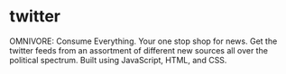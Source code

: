 # twitter
OMNIVORE: Consume Everything. Your one stop shop for news. Get the twitter feeds from an assortment of different new sources all over the political spectrum. Built using JavaScript, HTML, and CSS.

